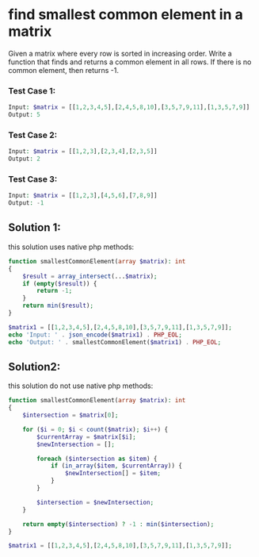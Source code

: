 # find smallest common element in a matrix

Given a matrix where every row is sorted in increasing order. Write a function that finds and returns a common element in all rows. If there is no common element, then returns -1. 

### Test Case 1:
```php
Input: $matrix = [[1,2,3,4,5],[2,4,5,8,10],[3,5,7,9,11],[1,3,5,7,9]]
Output: 5
```

### Test Case 2:
```php
Input: $matrix = [[1,2,3],[2,3,4],[2,3,5]]
Output: 2
```

### Test Case 3:
```php
Input: $matrix = [[1,2,3],[4,5,6],[7,8,9]]
Output: -1
```

## Solution 1:
this solution uses native php methods:

```php
function smallestCommonElement(array $matrix): int
{
    $result = array_intersect(...$matrix);
    if (empty($result)) {
        return -1;
    }
    return min($result);
}

$matrix1 = [[1,2,3,4,5],[2,4,5,8,10],[3,5,7,9,11],[1,3,5,7,9]];
echo 'Input: ' . json_encode($matrix1) . PHP_EOL;
echo 'Output: ' . smallestCommonElement($matrix1) . PHP_EOL;
```

## Solution2:
this solution do not use native php methods:

```php
function smallestCommonElement(array $matrix): int
{
    $intersection = $matrix[0];

    for ($i = 0; $i < count($matrix); $i++) {
        $currentArray = $matrix[$i];
        $newIntersection = [];

        foreach ($intersection as $item) {
            if (in_array($item, $currentArray)) {
                $newIntersection[] = $item;
            }
        }

        $intersection = $newIntersection;
    }

    return empty($intersection) ? -1 : min($intersection);
}

$matrix1 = [[1,2,3,4,5],[2,4,5,8,10],[3,5,7,9,11],[1,3,5,7,9]];
```